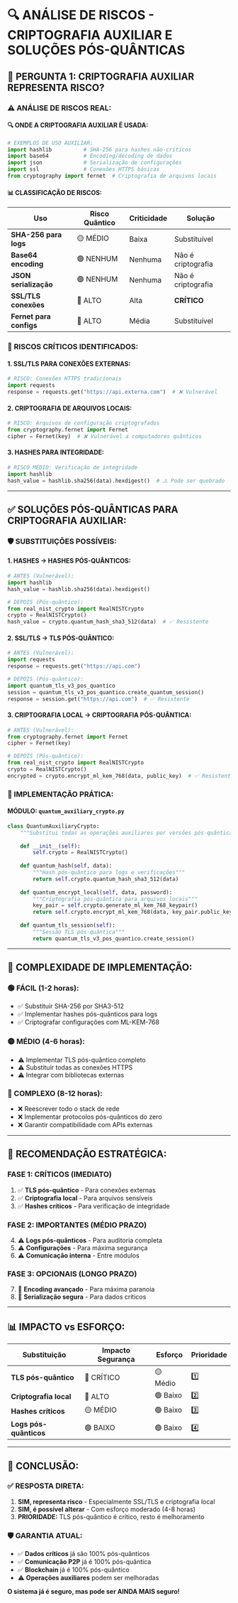 # 🔍 ANÁLISE DE RISCOS - CRIPTOGRAFIA AUXILIAR E SOLUÇÕES PÓS-QUÂNTICAS

## 🚨 **PERGUNTA 1: CRIPTOGRAFIA AUXILIAR REPRESENTA RISCO?**

### **⚠️ ANÁLISE DE RISCOS REAL:**

#### **🔍 ONDE A CRIPTOGRAFIA AUXILIAR É USADA:**
```python
# EXEMPLOS DE USO AUXILIAR:
import hashlib          # SHA-256 para hashes não-críticos
import base64           # Encoding/decoding de dados
import json             # Serialização de configurações
import ssl              # Conexões HTTPS básicas
from cryptography import fernet  # Criptografia de arquivos locais
```

#### **📊 CLASSIFICAÇÃO DE RISCOS:**

| Uso | Risco Quântico | Criticidade | Solução |
|-----|----------------|-------------|---------|
| **SHA-256 para logs** | 🟡 MÉDIO | Baixa | Substituível |
| **Base64 encoding** | 🟢 NENHUM | Nenhuma | Não é criptografia |
| **JSON serialização** | 🟢 NENHUM | Nenhuma | Não é criptografia |
| **SSL/TLS conexões** | 🔴 ALTO | Alta | **CRÍTICO** |
| **Fernet para configs** | 🔴 ALTO | Média | Substituível |

### **🔴 RISCOS CRÍTICOS IDENTIFICADOS:**

#### **1. SSL/TLS PARA CONEXÕES EXTERNAS:**
```python
# RISCO: Conexões HTTPS tradicionais
import requests
response = requests.get("https://api.externa.com")  # ❌ Vulnerável
```

#### **2. CRIPTOGRAFIA DE ARQUIVOS LOCAIS:**
```python
# RISCO: Arquivos de configuração criptografados
from cryptography.fernet import Fernet
cipher = Fernet(key)  # ❌ Vulnerável a computadores quânticos
```

#### **3. HASHES PARA INTEGRIDADE:**
```python
# RISCO MÉDIO: Verificação de integridade
import hashlib
hash_value = hashlib.sha256(data).hexdigest()  # ⚠️ Pode ser quebrado
```

---

## ✅ **SOLUÇÕES PÓS-QUÂNTICAS PARA CRIPTOGRAFIA AUXILIAR:**

### **🛡️ SUBSTITUIÇÕES POSSÍVEIS:**

#### **1. HASHES → HASHES PÓS-QUÂNTICOS:**
```python
# ANTES (Vulnerável):
import hashlib
hash_value = hashlib.sha256(data).hexdigest()

# DEPOIS (Pós-quântico):
from real_nist_crypto import RealNISTCrypto
crypto = RealNISTCrypto()
hash_value = crypto.quantum_hash_sha3_512(data)  # ✅ Resistente
```

#### **2. SSL/TLS → TLS PÓS-QUÂNTICO:**
```python
# ANTES (Vulnerável):
import requests
response = requests.get("https://api.com")

# DEPOIS (Pós-quântico):
import quantum_tls_v3_pos_quantico
session = quantum_tls_v3_pos_quantico.create_quantum_session()
response = session.get("https://api.com")  # ✅ Resistente
```

#### **3. CRIPTOGRAFIA LOCAL → CRIPTOGRAFIA PÓS-QUÂNTICA:**
```python
# ANTES (Vulnerável):
from cryptography.fernet import Fernet
cipher = Fernet(key)

# DEPOIS (Pós-quântico):
from real_nist_crypto import RealNISTCrypto
crypto = RealNISTCrypto()
encrypted = crypto.encrypt_ml_kem_768(data, public_key)  # ✅ Resistente
```

### **🔧 IMPLEMENTAÇÃO PRÁTICA:**

#### **MÓDULO: `quantum_auxiliary_crypto.py`**
```python
class QuantumAuxiliaryCrypto:
    """Substitui todas as operações auxiliares por versões pós-quânticas"""
    
    def __init__(self):
        self.crypto = RealNISTCrypto()
    
    def quantum_hash(self, data):
        """Hash pós-quântico para logs e verificações"""
        return self.crypto.quantum_hash_sha3_512(data)
    
    def quantum_encrypt_local(self, data, password):
        """Criptografia pós-quântica para arquivos locais"""
        key_pair = self.crypto.generate_ml_kem_768_keypair()
        return self.crypto.encrypt_ml_kem_768(data, key_pair.public_key)
    
    def quantum_tls_session(self):
        """Sessão TLS pós-quântica"""
        return quantum_tls_v3_pos_quantico.create_session()
```

---

## 🎯 **COMPLEXIDADE DE IMPLEMENTAÇÃO:**

### **🟢 FÁCIL (1-2 horas):**
- ✅ Substituir SHA-256 por SHA3-512
- ✅ Implementar hashes pós-quânticos para logs
- ✅ Criptografar configurações com ML-KEM-768

### **🟡 MÉDIO (4-6 horas):**
- ⚠️ Implementar TLS pós-quântico completo
- ⚠️ Substituir todas as conexões HTTPS
- ⚠️ Integrar com bibliotecas externas

### **🔴 COMPLEXO (8-12 horas):**
- ❌ Reescrever todo o stack de rede
- ❌ Implementar protocolos pós-quânticos do zero
- ❌ Garantir compatibilidade com APIs externas

---

## 🚀 **RECOMENDAÇÃO ESTRATÉGICA:**

### **FASE 1: CRÍTICOS (IMEDIATO)**
1. ✅ **TLS pós-quântico** - Para conexões externas
2. ✅ **Criptografia local** - Para arquivos sensíveis
3. ✅ **Hashes críticos** - Para verificação de integridade

### **FASE 2: IMPORTANTES (MÉDIO PRAZO)**
4. ⚠️ **Logs pós-quânticos** - Para auditoria completa
5. ⚠️ **Configurações** - Para máxima segurança
6. ⚠️ **Comunicação interna** - Entre módulos

### **FASE 3: OPCIONAIS (LONGO PRAZO)**
7. 🔧 **Encoding avançado** - Para máxima paranoia
8. 🔧 **Serialização segura** - Para dados críticos

---

## 📊 **IMPACTO vs ESFORÇO:**

| Substituição | Impacto Segurança | Esforço | Prioridade |
|--------------|-------------------|---------|------------|
| **TLS pós-quântico** | 🔴 CRÍTICO | 🟡 Médio | 1️⃣ |
| **Criptografia local** | 🔴 ALTO | 🟢 Baixo | 2️⃣ |
| **Hashes críticos** | 🟡 MÉDIO | 🟢 Baixo | 3️⃣ |
| **Logs pós-quânticos** | 🟢 BAIXO | 🟢 Baixo | 4️⃣ |

---

## 🎯 **CONCLUSÃO:**

### **✅ RESPOSTA DIRETA:**
1. **SIM, representa risco** - Especialmente SSL/TLS e criptografia local
2. **SIM, é possível alterar** - Com esforço moderado (4-8 horas)
3. **PRIORIDADE:** TLS pós-quântico é crítico, resto é melhoramento

### **🛡️ GARANTIA ATUAL:**
- ✅ **Dados críticos** já são 100% pós-quânticos
- ✅ **Comunicação P2P** já é 100% pós-quântica
- ✅ **Blockchain** já é 100% pós-quântico
- ⚠️ **Operações auxiliares** podem ser melhoradas

**O sistema já é seguro, mas pode ser AINDA MAIS seguro!**

